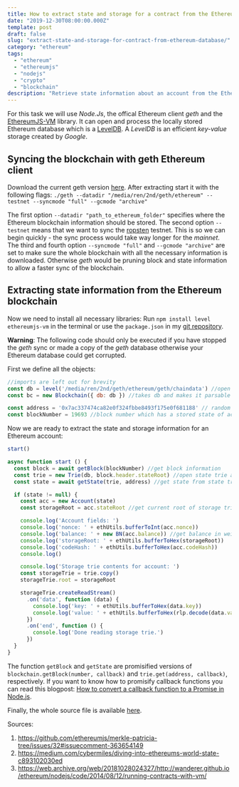 ```yaml
---
title: How to extract state and storage for a contract from the Ethereum database
date: "2019-12-30T08:00:00.000Z"
template: post
draft: false
slug: "extract-state-and-storage-for-contract-from-ethereum-database/"
category: "ethereum"
tags:
  - "ethereum"
  - "ethereumjs"
  - "nodejs"
  - "crypto"
  - "blockchain"
description: "Retrieve state information about an account from the Ethereum blockchain"
---
```


For this task we will use *Node.Js*, the offical Ethereum client *geth* and the <a href="https://github.com//ethereumjs/ethereumjs-vm" target="_blank">EthereumJS-VM</a> library. It can open and process the locally stored Ethereum database which is a <a href="https://en.wikipedia.org/wiki/LevelDB" target="_blank">LevelDB</a>. A *LevelDB* is an efficient *key-value* storage created by *Google*.

## Syncing the blockchain with geth Ethereum client

Download the current geth version <a href="https://geth.ethereum.org/downloads/" target="_blank">here</a>. After extracting start it with the following flags: 
`./geth --datadir "/media/ren/2nd/geth/ethereum" --testnet --syncmode "full" --gcmode "archive"`

The first option `--datadir "path_to_ethereum_folder"` specifies where the Ethereum blockchain information should be stored. The second option `--testnet` means that we want to sync the <a href="https://github.com/ethereum/ropsten/blob/master/revival.md">ropsten</a> testnet. This is so we can begin quickly - the sync process would take way longer for the *mainnet*. The third and fourth option `--syncmode "full"` and `--gcmode "archive"` are set to make sure the whole blockchain with all the necessary information is downloaded. Otherwise *geth* would be pruning block and state information to allow a faster sync of the blockchain.

## Extracting state information from the Ethereum blockchain

Now we need to install all necessary libraries:
Run `npm install level ethereumjs-vm` in the terminal or use the `package.json` in my <a href="https://github.com/RemoteRen/ethereumjs-experiments" target="_blank">git repository</a>.

**Warning**: The following code should only be executed if you have stopped the *geth* sync or made a copy of the *geth* database otherwise your Ethereum database could get corrupted.

First we define all the objects:
```javascript
//imports are left out for brevity
const db = level('/media/ren/2nd/geth/ethereum/geth/chaindata') //open ethereum leveldb stored in path
const bc = new Blockchain({ db: db }) //takes db and makes it parsable

const address = '0x7ac337474ca82e0f324fbbe8493f175e0f681188' // random ropsten contract
const blockNumber = 19693 //block number which has a stored state of account
```

Now we are ready to extract the state and storage information for an Ethereum account:
```javascript
start()

async function start () {
  const block = await getBlock(blockNumber) //get block information
  const trie = new Trie(db, block.header.stateRoot) //open state trie at this block
  const state = await getState(trie, address) //get state from state trie for address

  if (state != null) {
    const acc = new Account(state)
    const storageRoot = acc.stateRoot //get current root of storage trie

    console.log('Account fields: ')
    console.log('nonce: ' + ethUtils.bufferToInt(acc.nonce))
    console.log('balance: ' + new BN(acc.balance)) //get balance in wei
    console.log('storageRoot: ' + ethUtils.bufferToHex(storageRoot))
    console.log('codeHash: ' + ethUtils.bufferToHex(acc.codeHash))
    console.log()

    console.log('Storage trie contents for account: ')
    const storageTrie = trie.copy()
    storageTrie.root = storageRoot

    storageTrie.createReadStream()
      .on('data', function (data) {
        console.log('key: ' + ethUtils.bufferToHex(data.key))
        console.log('value: ' + ethUtils.bufferToHex(rlp.decode(data.value)))
      })
      .on('end', function () {
        console.log('Done reading storage trie.')
      })
  }
}
```

The function `getBlock` and `getState` are promisified versions of `blockchain.getBlock(number, callback)` and `trie.get(address, callback)`, respectively. If you want to know how to promisify callback functions you can read this blogpost: <a href="/posts/callback-to-promise-nodejs/" target="_blank">How to convert a callback function to a Promise in Node.js</a>.

Finally, the whole source file is available <a href="https://github.com/N7Ren/ethereumjs-experiments/blob/master/src/read-account-state-and-storage-promisified.js" target="_blank">here</a>.

Sources:
1. <a href="https://github.com/ethereumjs/merkle-patricia-tree/issues/32#issuecomment-363654149" target="_blank">https://github.com/ethereumjs/merkle-patricia-tree/issues/32#issuecomment-363654149</a>
2. <a href="https://medium.com/cybermiles/diving-into-ethereums-world-state-c893102030ed" target="_blank">https://medium.com/cybermiles/diving-into-ethereums-world-state-c893102030ed</a>
3. <a href="https://web.archive.org/web/20181028024327/http://wanderer.github.io/ethereum/nodejs/code/2014/08/12/running-contracts-with-vm/" target="_blank">https://web.archive.org/web/20181028024327/http://wanderer.github.io/ethereum/nodejs/code/2014/08/12/running-contracts-with-vm/<a>
